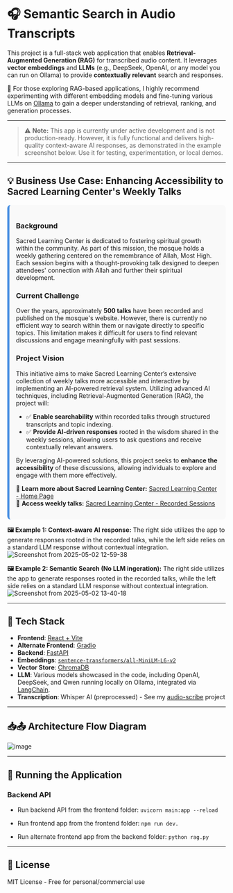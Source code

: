 # 🎧 Semantic Search in Audio Transcripts
This project is a full-stack web application that enables **Retrieval-Augmented Generation (RAG)** for transcribed audio content. It leverages **vector embeddings** and **LLMs** (e.g., DeepSeek, OpenAI, or any model you can run on Ollama) to provide **contextually relevant** search and responses.  

📝 For those exploring RAG-based applications, I highly recommend experimenting with different embedding models and fine-tuning various LLMs on [Ollama](https://ollama.com/) to gain a deeper understanding of retrieval, ranking, and generation processes.

---
> ⚠️ **Note:** This app is currently under active development and is not production-ready. However, it is fully functional and delivers high-quality context-aware AI responses, as demonstrated in the example screenshot below. Use it for testing, experimentation, or local demos.
---


## 💡 Business Use Case: Enhancing Accessibility to Sacred Learning Center's Weekly Talks  

<div style="background-color:#f9f9f9; padding:15px; border-radius:8px; border-left:5px solid #4A90E2;">

### **Background**  
Sacred Learning Center is dedicated to fostering spiritual growth within the community. As part of this mission, the mosque holds a weekly gathering centered on the remembrance of Allah, Most High. Each session begins with a thought-provoking talk designed to deepen attendees' connection with Allah and further their spiritual development. 

### **Current Challenge**  
Over the years, approximately **500 talks** have been recorded and published on the mosque's website. However, there is currently no efficient way to search within them or navigate directly to specific topics. This limitation makes it difficult for users to find relevant discussions and engage meaningfully with past sessions.  

### **Project Vision**  
This initiative aims to make Sacred Learning Center’s extensive collection of weekly talks more accessible and interactive by implementing an AI-powered retrieval system. Utilizing advanced AI techniques, including Retrieval-Augmented Generation (RAG), the project will:  

  - ✅ **Enable searchability** within recorded talks through structured transcripts and topic indexing.  
  - ✅ **Provide AI-driven responses** rooted in the wisdom shared in the weekly sessions, allowing users to ask questions and receive contextually relevant answers.  

By leveraging AI-powered solutions, this project seeks to **enhance the accessibility** of these discussions, allowing individuals to explore and engage with them more effectively.  

🔗 **Learn more about Sacred Learning Center:** [Sacred Learning Center - Home Page](https://www.sacredlearning.org)  
🔗 **Access weekly talks:** [Sacred Learning Center - Recorded Sessions](https://www.sacredlearning.org/talks/)  

</div>


**🖼️  Example 1: Context-aware AI response:** The right side utilizes the app to generate responses rooted in the recorded talks, while the left side relies on a standard LLM response without contextual integration.
![Screenshot from 2025-05-02 12-59-38](https://github.com/user-attachments/assets/0374d6a7-b844-43c2-9cbb-9439ad2c4003)

**🖼️  Example 2: Semantic Search (No LLM ingeration):** The right side utilizes the app to generate responses rooted in the recorded talks, while the left side relies on a standard LLM response without contextual integration.
![Screenshot from 2025-05-02 13-40-18](https://github.com/user-attachments/assets/5ba02fcf-9308-48fd-a451-49cf328c4d6a)

---

## 🔧 Tech Stack

- **Frontend**: [React + Vite](https://react.dev/learn/build-a-react-app-from-scratch#vite)  
- **Alternate Frontend**: [Gradio](https://www.gradio.app/docs)
- **Backend**: [FastAPI](https://fastapi.tiangolo.com/)
- **Embeddings**: [`sentence-transformers/all-MiniLM-L6-v2`](https://huggingface.co/sentence-transformers/all-MiniLM-L6-v2)  
- **Vector Store**: [ChromaDB](https://docs.trychroma.com/docs/overview/introduction)  
- **LLM**: Various models showcased in the code, including OpenAI, DeepSeek, and Qwen running locally on Ollama, integrated via [LangChain](https://www.langchain.com/).
- **Transcription**: Whisper AI (preprocessed)  - See my [audio-scribe](https://github.com/talhashah/audio-scribe) project 

---

## 📥📤 Architecture Flow Diagram

![image](https://github.com/user-attachments/assets/f855a289-9b48-4336-af10-a7813d1a3b34)

---
## 🚀 Running the Application

### Backend API
- Run backend API from the frontend folder:
  `uvicorn main:app --reload`

- Run frontend app from the frontend folder:
  `npm run dev.`

- Run alternate frontend app from the backend folder:
  `python rag.py`

---

## 📜 License

MIT License - Free for personal/commercial use

